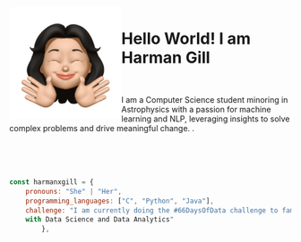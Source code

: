 <img align="left" width="200" height="200" src="https://raw.githubusercontent.com/harmanxgill/harmanxgill/master/assets/GillH_avatar.png"/>
<h1> Hello World! I am Harman Gill </h1>

<br>

<p> I am a Computer Science student minoring in Astrophysics with a passion for machine learning and NLP, leveraging insights to solve complex problems and drive meaningful change. . </p>

<br>
<br>
<br>

```javascript
const harmanxgill = {
    pronouns: "She" | "Her",
    programming_languages: ["C", "Python", "Java"],
    challenge: "I am currently doing the #66DaysOfData challenge to familiarize myself
    with Data Science and Data Analytics"
        },
```
